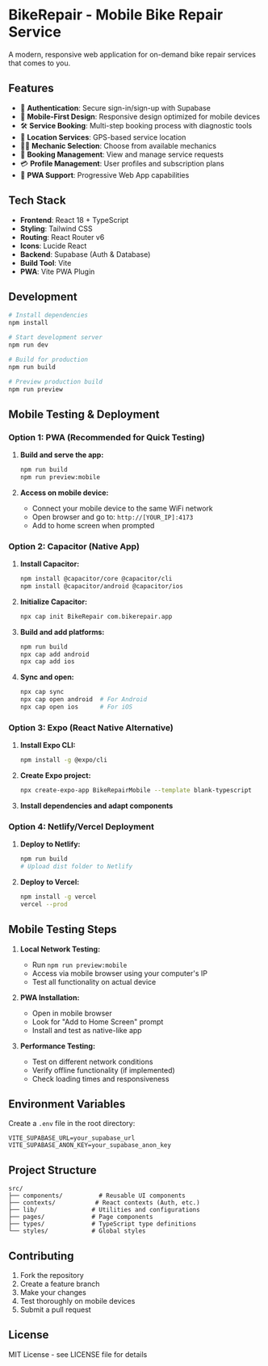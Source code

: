 # BikeRepair - Mobile Bike Repair Service

A modern, responsive web application for on-demand bike repair services that comes to you.

## Features

- 🔐 **Authentication**: Secure sign-in/sign-up with Supabase
- 📱 **Mobile-First Design**: Responsive design optimized for mobile devices
- 🛠️ **Service Booking**: Multi-step booking process with diagnostic tools
- 📍 **Location Services**: GPS-based service location
- 👨‍🔧 **Mechanic Selection**: Choose from available mechanics
- 📅 **Booking Management**: View and manage service requests
- 💳 **Profile Management**: User profiles and subscription plans
- 🔄 **PWA Support**: Progressive Web App capabilities

## Tech Stack

- **Frontend**: React 18 + TypeScript
- **Styling**: Tailwind CSS
- **Routing**: React Router v6
- **Icons**: Lucide React
- **Backend**: Supabase (Auth & Database)
- **Build Tool**: Vite
- **PWA**: Vite PWA Plugin

## Development

```bash
# Install dependencies
npm install

# Start development server
npm run dev

# Build for production
npm run build

# Preview production build
npm run preview
```

## Mobile Testing & Deployment

### Option 1: PWA (Recommended for Quick Testing)

1. **Build and serve the app:**
   ```bash
   npm run build
   npm run preview:mobile
   ```

2. **Access on mobile device:**
   - Connect your mobile device to the same WiFi network
   - Open browser and go to: `http://[YOUR_IP]:4173`
   - Add to home screen when prompted

### Option 2: Capacitor (Native App)

1. **Install Capacitor:**
   ```bash
   npm install @capacitor/core @capacitor/cli
   npm install @capacitor/android @capacitor/ios
   ```

2. **Initialize Capacitor:**
   ```bash
   npx cap init BikeRepair com.bikerepair.app
   ```

3. **Build and add platforms:**
   ```bash
   npm run build
   npx cap add android
   npx cap add ios
   ```

4. **Sync and open:**
   ```bash
   npx cap sync
   npx cap open android  # For Android
   npx cap open ios      # For iOS
   ```

### Option 3: Expo (React Native Alternative)

1. **Install Expo CLI:**
   ```bash
   npm install -g @expo/cli
   ```

2. **Create Expo project:**
   ```bash
   npx create-expo-app BikeRepairMobile --template blank-typescript
   ```

3. **Install dependencies and adapt components**

### Option 4: Netlify/Vercel Deployment

1. **Deploy to Netlify:**
   ```bash
   npm run build
   # Upload dist folder to Netlify
   ```

2. **Deploy to Vercel:**
   ```bash
   npm install -g vercel
   vercel --prod
   ```

## Mobile Testing Steps

1. **Local Network Testing:**
   - Run `npm run preview:mobile`
   - Access via mobile browser using your computer's IP
   - Test all functionality on actual device

2. **PWA Installation:**
   - Open in mobile browser
   - Look for "Add to Home Screen" prompt
   - Install and test as native-like app

3. **Performance Testing:**
   - Test on different network conditions
   - Verify offline functionality (if implemented)
   - Check loading times and responsiveness

## Environment Variables

Create a `.env` file in the root directory:

```env
VITE_SUPABASE_URL=your_supabase_url
VITE_SUPABASE_ANON_KEY=your_supabase_anon_key
```

## Project Structure

```
src/
├── components/          # Reusable UI components
├── contexts/           # React contexts (Auth, etc.)
├── lib/               # Utilities and configurations
├── pages/             # Page components
├── types/             # TypeScript type definitions
└── styles/            # Global styles
```

## Contributing

1. Fork the repository
2. Create a feature branch
3. Make your changes
4. Test thoroughly on mobile devices
5. Submit a pull request

## License

MIT License - see LICENSE file for details
